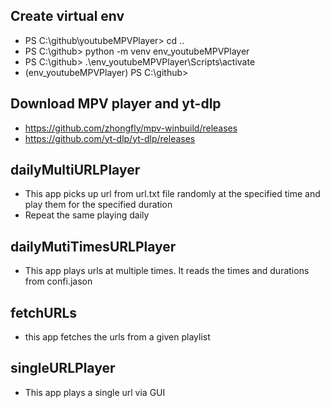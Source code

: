 ## Create virtual env
- PS C:\github\youtubeMPVPlayer> cd ..
- PS C:\github> python -m venv env_youtubeMPVPlayer
- PS C:\github> .\env_youtubeMPVPlayer\Scripts\activate
- (env_youtubeMPVPlayer) PS C:\github>

## Download MPV player and yt-dlp
- https://github.com/zhongfly/mpv-winbuild/releases
- https://github.com/yt-dlp/yt-dlp/releases


## dailyMultiURLPlayer
- This app picks up url from url.txt file randomly at the specified time and play them for the specified duration
- Repeat the same playing daily

## dailyMutiTimesURLPlayer
- This app plays urls at multiple times. It reads the times and durations from confi.jason

## fetchURLs
- this app fetches the urls from a given playlist

## singleURLPlayer
- This app plays a single url via GUI